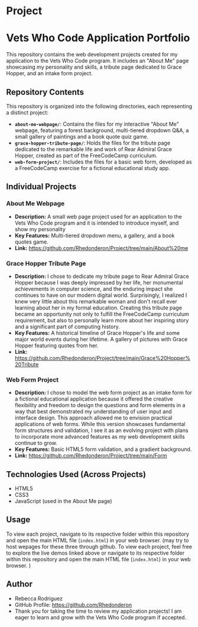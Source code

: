 # Project
# Vets Who Code Application Portfolio

This repository contains the web development projects created for my application to the Vets Who Code program. It includes an "About Me" page showcasing my personality and skills, a tribute page dedicated to Grace Hopper, and an intake form project.

## Repository Contents

This repository is organized into the following directories, each representing a distinct project:

* **`about-me-webpage/`**: Contains the files for my interactive "About Me" webpage, featuring a forest background, multi-tiered dropdown Q\&A, a small gallery of paintings and a book quote quiz game.
* **`grace-hopper-tribute-page/`**: Holds the files for the tribute page dedicated to the remarkable life and work of Rear Admiral Grace Hopper, created as part of the FreeCodeCamp curriculum.
* **`web-form-project/`**: Includes the files for a basic web form, developed as a FreeCodeCamp exercise for a fictional educational study app.

## Individual Projects

### About Me Webpage

* **Description:** A small web page project used for an application to the Vets Who Code program and it is intended to introduce myself, and show my personality
* **Key Features:** Multi-tiered dropdown menu, a gallery, and a book quotes game.
* **Link:** https://github.com/Rhedonderon/Project/tree/main/About%20me

### Grace Hopper Tribute Page

* **Description:** I chose to dedicate my tribute page to Rear Admiral Grace Hopper because I was deeply impressed by her life, her monumental achievements in computer science, and the enduring impact she continues to have on our modern digital world. Surprisingly, I realized I knew very little about this remarkable woman and don't recall ever learning about her in my formal education. Creating this tribute page became an opportunity not only to fulfill the FreeCodeCamp curriculum requirement, but also to personally learn more about her inspiring story and a significant part of computing history.
* **Key Features:** A historical timeline of Grace Hopper's life and some major world events during her lifetime. A gallery of pictures with Grace Hopper featuring quotes from her.
* **Link:** https://github.com/Rhedonderon/Project/tree/main/Grace%20Hopper%20Tribute

### Web Form Project

* **Description:** I chose to model the web form project as an intake form for a fictional educational application because it offered the creative flexibility and freedom to design the questions and form elements in a way that best demonstrated my understanding of user input and interface design. This approach allowed me to envision practical applications of web forms. While this version showcases fundamental form structures and validation, I see it as an evolving project with plans to incorporate more advanced features as my web development skills continue to grow.
* **Key Features:** Basic HTML5 form validation, and a gradient background.
* **Link:** https://github.com/Rhedonderon/Project/tree/main/Form

## Technologies Used (Across Projects)

* HTML5
* CSS3
* JavaScript (used in the About Me page)

## Usage

To view each project, navigate to its respective folder within this repository and open the main HTML file (`index.html`) in your web browser. (may try to host wepages for these three through github. To view each project, feel free to explore the live demos linked above or navigate to its respective folder within this repository and open the main HTML file (`index.html`) in your web browser.
)

## Author

* Rebecca Rodriguez
* GitHub Profile: https://github.com/Rhedonderon
* Thank you for taking the time to review my application projects! I am eager to learn and grow with the Vets Who Code program if accepted.
